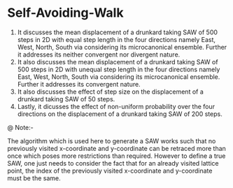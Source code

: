 # Self-Avoiding-Walk
1. It discusses the mean displacement of a drunkard taking SAW of 500 steps in 2D with equal step length in the four directions namely East, West, North, South via considering its microcanonical ensemble. Further it addresses its neither convergent nor divergent nature.
2. It also discusses the mean displacement of a drunkard taking SAW of 500 steps in 2D with unequal step length in the four directions namely East, West, North, South via considering its microcanonical ensemble. Further it addresses its convergent nature.
3. It also discusses the effect of step size on the displacement of a drunkard taking SAW of 50 steps.
4. Lastly, it dicusses the effect of non-uniform probability over the four directions on the displacement of a drunkard taking SAW of 200 steps.

@ Note:-

The algorithm which is used here to generate a SAW works such that no previously visited x-coordinate and y-coordinate can be retraced more than once which poses more restrictions than required. However to define a true SAW, one just needs to consider the fact that for an already visited lattice point, the index of the previously visited x-coordinate and y-coordinate must be the same.
